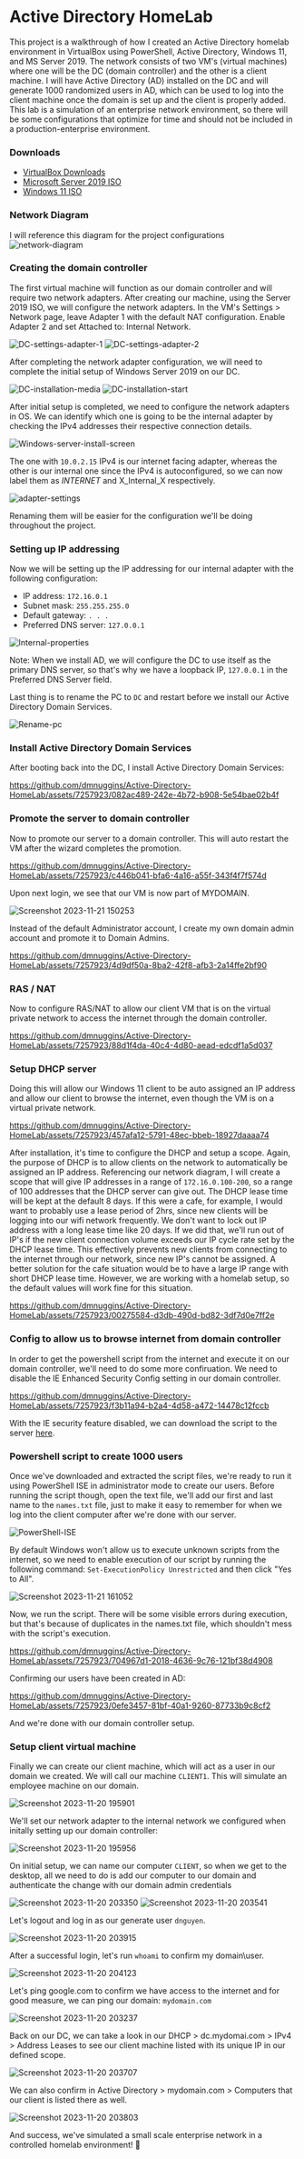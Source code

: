 # Active Directory HomeLab

This project is a walkthrough of how I created an Active Directory homelab environment in VirtualBox using PowerShell, Active Directory, Windows 11, and MS Server 2019. The network consists of two VM's (virtual machines) where one will be the DC (domain controller) and the other is a client machine. I will have Active Directory (AD) installed on the DC and will generate 1000 randomized users in AD, which can be used to log into the client machine once the domain is set up and the client is properly added. This lab is a simulation of an enterprise network environment, so there will be some configurations that optimize for time and should not be included in a production-enterprise environment.

### Downloads

- [VirtualBox Downloads](https://www.virtualbox.org/wiki/Downloads)
- [Microsoft Server 2019 ISO](https://www.microsoft.com/en-us/evalcenter/download-windows-server-2019)
- [Windows 11 ISO](https://www.microsoft.com/en-us/software-download/windows11)

### Network Diagram

I will reference this diagram for the project configurations
![network-diagram](https://dev-to-uploads.s3.amazonaws.com/uploads/articles/0sd2tbs24w3kxasbbonw.png)

### Creating the domain controller
The first virtual machine will function as our domain controller and will require two network adapters. After creating our machine, using the Server 2019 ISO, we will configure the network adapters. In the VM's Settings > Network page, leave Adapter 1 with the default NAT configuration. Enable Adapter 2 and set Attached to: Internal Network.

![DC-settings-adapter-1](https://dev-to-uploads.s3.amazonaws.com/uploads/articles/sexsc99athq9oh059bb2.png)
![DC-settings-adapter-2](https://dev-to-uploads.s3.amazonaws.com/uploads/articles/bft9q1mrokl8trny7dou.png)

After completing the network adapter configuration, we will need to complete the initial setup of Windows Server 2019 on our DC.

![DC-installation-media](https://dev-to-uploads.s3.amazonaws.com/uploads/articles/bm4cywgz481s2z2o0xr6.png)
![DC-installation-start](https://dev-to-uploads.s3.amazonaws.com/uploads/articles/d8kehset9uwd0x2vdwis.png)

After initial setup is completed, we need to configure the network adapters in OS. We can identify which one is going to be the internal adapter by checking the IPv4 addresses their respective connection details.

![Windows-server-install-screen](https://dev-to-uploads.s3.amazonaws.com/uploads/articles/00tbxabnsp05zjk5sopd.png)

The one with `10.0.2.15` IPv4 is our internet facing adapter, whereas the other is our internal one since the IPv4 is autoconfigured, so we can now label them as _INTERNET_ and X_Internal_X respectively.

![adapter-settings](https://github.com/dmnuggins/Active-Directory-HomeLab/assets/7257923/c2a4a3e4-9638-4909-b9a7-2a47787e6086)

Renaming them will be easier for the configuration we'll be doing throughout the project.

### Setting up IP addressing

Now we will be setting up the IP addressing for our internal adapter with the following configuration:

- IP address: `172.16.0.1`
- Subnet mask: `255.255.255.0`
- Default gateway:  `. . .`
- Preferred DNS server: `127.0.0.1`

![Internal-properties](https://dev-to-uploads.s3.amazonaws.com/uploads/articles/u44nmjjool2j4zreinyz.png)

Note: When we install AD, we will configure the DC to use itself as the primary DNS server, so that's why we have a loopback IP, `127.0.0.1` in the Preferred DNS Server field.

Last thing is to rename the PC to `DC` and restart before we install our Active Directory Domain Services.

![Rename-pc](https://dev-to-uploads.s3.amazonaws.com/uploads/articles/hrsuwt5drjjhm379if1y.png)

### Install Active Directory Domain Services

After booting back into the DC, I install Active Directory Domain Services:

https://github.com/dmnuggins/Active-Directory-HomeLab/assets/7257923/082ac489-242e-4b72-b908-5e54bae02b4f

### Promote the server to domain controller

Now to promote our server to a domain controller. This will auto restart the VM after the wizard completes the promotion.

https://github.com/dmnuggins/Active-Directory-HomeLab/assets/7257923/c446b041-bfa6-4a16-a55f-343f4f7f574d

Upon next login, we see that our VM is now part of MYDOMAIN.

![Screenshot 2023-11-21 150253](https://github.com/dmnuggins/Active-Directory-HomeLab/assets/7257923/ad786f2f-8a2e-411c-a62d-2c41a098476c)

Instead of the default Administrator account, I create my own domain admin account and promote it to Domain Admins.

https://github.com/dmnuggins/Active-Directory-HomeLab/assets/7257923/4d9df50a-8ba2-42f8-afb3-2a14ffe2bf90

### RAS / NAT

Now to configure RAS/NAT to allow our client VM that is on the virtual private network to access the internet through the domain controller.

https://github.com/dmnuggins/Active-Directory-HomeLab/assets/7257923/88d1f4da-40c4-4d80-aead-edcdf1a5d037

### Setup DHCP server

Doing this will allow our Windows 11 client to be auto assigned an IP address and allow our client to browse the internet, even though the VM is on a virtual private network.

https://github.com/dmnuggins/Active-Directory-HomeLab/assets/7257923/457afa12-5791-48ec-bbeb-18927daaaa74

After installation, it's time to configure the DHCP and setup a scope. Again, the purpose of DHCP is to allow clients on the network to automatically be assigned an IP address. Referencing our network diagram, I will create a scope that will give IP addresses in a range of `172.16.0.100-200`, so a range of 100 addresses that the DHCP server can give out. The DHCP lease time will be kept at the default 8 days. If this were a cafe, for example, I would want to probably use a lease period of 2hrs, since new clients will be logging into our wifi network frequently. We don't want to lock out IP address with a long lease time like 20 days. If we did that, we'll run out of IP's if the new client connection volume exceeds our IP cycle rate set by the DHCP lease time. This effectively prevents new clients from connecting to the internet through our network, since new IP's cannot be assigned. A better solution for the cafe situation would be to have a large IP range with short DHCP lease time. However, we are working with a homelab setup, so the default values will work fine for this situation.

https://github.com/dmnuggins/Active-Directory-HomeLab/assets/7257923/00275584-d3db-490d-bd82-3df7d0e7ff2e

### Config to allow us to browse internet from domain controller

In order to get the powershell script from the internet and execute it on our domain controller, we'll need to do some more confiruation. We need to disable the IE Enhanced Security Config setting in our domain controller.

https://github.com/dmnuggins/Active-Directory-HomeLab/assets/7257923/f3b11a94-b2a4-4d58-a472-14478c12fccb

With the IE security feature disabled, we can download the script to the server [here](https://github.com/joshmadakor1/AD_PS/archive/master.zip).

### Powershell script to create 1000 users

Once we've downloaded and extracted the script files, we're ready to run it using PowerShell ISE in administrator mode to create our users. Before running the script though, open the text file, we'll add our first and last name to the `names.txt` file, just to make it easy to remember for when we log into the client computer after we're done with our server.

![PowerShell-ISE](https://github.com/dmnuggins/Active-Directory-HomeLab/assets/7257923/22d7b7bb-0eaa-4ed0-9f15-724074d33d2c)

By default Windows won't allow us to execute unknown scripts from the internet, so we need to enable execution of our script by running the following command: `Set-ExecutionPolicy Unrestricted` and then click "Yes to All".

![Screenshot 2023-11-21 161052](https://github.com/dmnuggins/Active-Directory-HomeLab/assets/7257923/0256a33c-bf07-4c2c-8377-b74a0668abe8)

Now, we run the script. There will be some visible errors during execution, but that's because of duplicates in the names.txt file, which shouldn't mess with the script's execution.

https://github.com/dmnuggins/Active-Directory-HomeLab/assets/7257923/704967d1-2018-4636-9c76-121bf38d4908

Confirming our users have been created in AD:

https://github.com/dmnuggins/Active-Directory-HomeLab/assets/7257923/0efe3457-81bf-40a1-9260-87733b9c8cf2

And we're done with our domain controller setup.

### Setup client virtual machine

Finally we can create our client machine, which will act as a user in our domain we created. We will call our machine `CLIENT1`. This will simulate an employee machine on our domain.

![Screenshot 2023-11-20 195901](https://github.com/dmnuggins/Active-Directory-HomeLab/assets/7257923/b10b92f4-d992-4d24-8682-3830a1fa3ea0)

We'll set our network adapter to the internal network we configured when initally setting up our domain controller:

![Screenshot 2023-11-20 195956](https://github.com/dmnuggins/Active-Directory-HomeLab/assets/7257923/34999bb5-98d2-41e4-8cc9-b5927cd5506f)

On initial setup, we can name our computer `CLIENT`, so when we get to the desktop, all we need to do is add our computer to our domain and authenticate the change with our domain admin credentials

![Screenshot 2023-11-20 203350](https://github.com/dmnuggins/Active-Directory-HomeLab/assets/7257923/587e9b3e-67bd-4ed0-9dd7-64622b936529)
![Screenshot 2023-11-20 203541](https://github.com/dmnuggins/Active-Directory-HomeLab/assets/7257923/9e510d4b-eaac-41cd-ad87-0e243511e50d)

Let's logout and log in as our generate user `dnguyen`.

![Screenshot 2023-11-20 203915](https://github.com/dmnuggins/Active-Directory-HomeLab/assets/7257923/79581328-de8a-4f9d-9b37-d50958ea7d4e)

After a successful login, let's run `whoami` to confirm my domain\user.

![Screenshot 2023-11-20 204123](https://github.com/dmnuggins/Active-Directory-HomeLab/assets/7257923/013a4f03-b357-4281-ab10-4797ede5e5f0)

Let's ping google.com to confirm we have access to the internet and for good measure, we can ping our domain: `mydomain.com`

![Screenshot 2023-11-20 203237](https://github.com/dmnuggins/Active-Directory-HomeLab/assets/7257923/0c1e7816-7ad7-49c2-89f1-2b3006f2b927)

Back on our DC, we can take a look in our DHCP > dc.mydomai.com > IPv4 > Address Leases to see our client machine listed with its unique IP in our defined scope.

![Screenshot 2023-11-20 203707](https://github.com/dmnuggins/Active-Directory-HomeLab/assets/7257923/bd277c67-4509-45e6-b81b-5fe80f6dbc52)

We can also confirm in Active Directory > mydomain.com > Computers that our client is listed there as well.

![Screenshot 2023-11-20 203803](https://github.com/dmnuggins/Active-Directory-HomeLab/assets/7257923/54047cf8-36bd-4c2e-a44e-df4e7d1d0c7e)

And success, we've simulated a small scale enterprise network in a controlled homelab environment! 🙌
